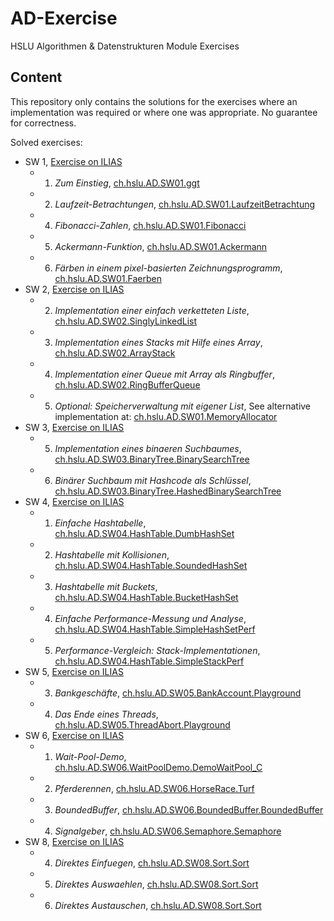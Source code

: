 # AD-Exercise
HSLU Algorithmen & Datenstrukturen Module Exercises

## Content

This repository only contains the solutions for the exercises where an
implementation was required or where one was appropriate.
No guarantee for correctness.

Solved exercises:

* SW 1, [Exercise on ILIAS](https://elearning.hslu.ch/ilias/goto.php?target=file_3297997_download)
  * 1. *Zum Einstieg*, [ch.hslu.AD.SW01.ggt](src/main/java/ch/hslu/AD/SW01/ggT/App.java)
  * 2. *Laufzeit-Betrachtungen*, [ch.hslu.AD.SW01.LaufzeitBetrachtung](src/main/java/ch/hslu/AD/SW01/LaufzeitBetrachtung/App.java)
  * 4. *Fibonacci-Zahlen*, [ch.hslu.AD.SW01.Fibonacci](src/main/java/ch/hslu/AD/SW01/Fibonacci/App.java)
  * 5. *Ackermann-Funktion*, [ch.hslu.AD.SW01.Ackermann](src/main/java/ch/hslu/AD/SW01/Ackermann/App.java)
  * 6. *Färben in einem pixel-basierten Zeichnungsprogramm*, [ch.hslu.AD.SW01.Faerben](src/main/java/ch/hslu/AD/SW01/Faerben/App.java)
* SW 2, [Exercise on ILIAS](https://elearning.hslu.ch/ilias/goto.php?target=file_3304344_download)
  * 2. *Implementation einer einfach verketteten Liste*, [ch.hslu.AD.SW02.SinglyLinkedList](src/main/java/ch/hslu/AD/SW02/SinglyLinkedList/SinglyLinkedList.java)
  * 3. *Implementation eines Stacks mit Hilfe eines Array*, [ch.hslu.AD.SW02.ArrayStack](src/main/java/ch/hslu/AD/SW02/ArrayStack/ArrayStack.java)
  * 4. *Implementation einer Queue mit Array als Ringbuffer*, [ch.hslu.AD.SW02.RingBufferQueue](src/main/java/ch/hslu/AD/SW02/RingBufferQueue/RingBufferQueue.java)
  * 5. *Optional: Speicherverwaltung mit eigener List*, See alternative implementation at: [ch.hslu.AD.SW01.MemoryAllocator](src/main/java/ch/hslu/AD/SW01/MemoryAllocator)
* SW 3, [Exercise on ILIAS](https://elearning.hslu.ch/ilias/goto.php?target=file_3311023_download)
  * 5. *Implementation eines binaeren Suchbaumes*, [ch.hslu.AD.SW03.BinaryTree.BinarySearchTree](src/main/java/ch/hslu/AD/SW03/BinaryTree/BinarySearchTree.java)
  * 6. *Binärer Suchbaum mit Hashcode als Schlüssel*, [ch.hslu.AD.SW03.BinaryTree.HashedBinarySearchTree](src/main/java/ch/hslu/AD/SW03/BinaryTree/HashedBinarySearchTree.java)
* SW 4, [Exercise on ILIAS](https://elearning.hslu.ch/ilias/goto.php?target=file_3319689_download)
  * 1. *Einfache Hashtabelle*, [ch.hslu.AD.SW04.HashTable.DumbHashSet](src/main/java/ch/hslu/AD/SW04/HashTable/DumbHashSet.java)
  * 2. *Hashtabelle mit Kollisionen*, [ch.hslu.AD.SW04.HashTable.SoundedHashSet](src/main/java/ch/hslu/AD/SW04/HashTable/SoundedHashSet.java)
  * 3. *Hashtabelle mit Buckets*, [ch.hslu.AD.SW04.HashTable.BucketHashSet](src/main/java/ch/hslu/AD/SW04/HashTable/BucketHashSet.java)
  * 4. *Einfache Performance-Messung und Analyse*, [ch.hslu.AD.SW04.HashTable.SimpleHashSetPerf](src/main/java/ch/hslu/AD/SW04/HashTable/SimpleHashSetPerf.java)
  * 5. *Performance-Vergleich: Stack-Implementationen*, [ch.hslu.AD.SW04.HashTable.SimpleStackPerf](src/main/java/ch/hslu/AD/SW04/HashTable/SimpleStackPerf.java)
* SW 5, [Exercise on ILIAS](https://elearning.hslu.ch/ilias/goto.php?target=file_3328028_download)
  * 3. *Bankgeschäfte*, [ch.hslu.AD.SW05.BankAccount.Playground](src/main/java/ch/hslu/AD/SW05/BankAccount/Playground.java)
  * 4. *Das Ende eines Threads*, [ch.hslu.AD.SW05.ThreadAbort.Playground](src/main/java/ch/hslu/AD/SW05/ThreadAbort/Playground.java)
* SW 6, [Exercise on ILIAS](https://elearning.hslu.ch/ilias/goto.php?target=file_3334458_download)
  * 1. *Wait-Pool-Demo*, [ch.hslu.AD.SW06.WaitPoolDemo.DemoWaitPool_C](src/main/java/ch/hslu/AD/SW06/WaitPoolDemo/DemoWaitPool_C.java)
  * 2. *Pferderennen*, [ch.hslu.AD.SW06.HorseRace.Turf](src/main/java/ch/hslu/AD/SW06/HorseRace/Turf.java)
  * 3. *BoundedBuffer*, [ch.hslu.AD.SW06.BoundedBuffer.BoundedBuffer](src/main/java/ch/hslu/AD/SW06/BoundedBuffer/BoundedBuffer.java)
  * 4. *Signalgeber*, [ch.hslu.AD.SW06.Semaphore.Semaphore](src/main/java/ch/hslu/AD/SW06/Semaphore/Semaphore.java)
* SW 8, [Exercise on ILIAS](https://elearning.hslu.ch/ilias/goto.php?target=file_3347901_download)
  * 4. *Direktes Einfuegen*, [ch.hslu.AD.SW08.Sort.Sort](src/main/java/ch/hslu/AD/SW08/Sort/Sort.java)
  * 5. *Direktes Auswaehlen*, [ch.hslu.AD.SW08.Sort.Sort](src/main/java/ch/hslu/AD/SW08/Sort/Sort.java)
  * 6. *Direktes Austauschen*, [ch.hslu.AD.SW08.Sort.Sort](src/main/java/ch/hslu/AD/SW08/Sort/Sort.java)
